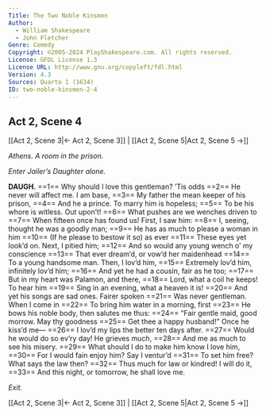 ```yaml
---
Title: The Two Noble Kinsmen
Author: 
  - William Shakespeare
  - John Fletcher
Genre: Comedy
Copyright: ©2005-2024 PlayShakespeare.com. All rights reserved.
License: GFDL License 1.3
License URL: http://www.gnu.org/copyleft/fdl.html
Version: 4.3
Sources: Quarto 1 (1634)
ID: two-noble-kinsmen-2-4
---
```


## Act 2, Scene 4
[[Act 2, Scene 3|← Act 2, Scene 3]] | [[Act 2, Scene 5|Act 2, Scene 5 →]]

*Athens. A room in the prison.*

*Enter Jailer’s Daughter alone.*

**DAUGH.**
==1== Why should I love this gentleman? ’Tis odds
==2== He never will affect me. I am base,
==3== My father the mean keeper of his prison,
==4== And he a prince. To marry him is hopeless;
==5== To be his whore is witless. Out upon’t!
==6== What pushes are we wenches driven to
==7== When fifteen once has found us! First, I saw him:
==8== I, seeing, thought he was a goodly man;
==9== He has as much to please a woman in him
==10== (If he please to bestow it so) as ever
==11== These eyes yet look’d on. Next, I pitied him;
==12== And so would any young wench o’ my conscience
==13== That ever dream’d, or vow’d her maidenhead
==14== To a young handsome man. Then, I lov’d him,
==15== Extremely lov’d him, infinitely lov’d him;
==16== And yet he had a cousin, fair as he too;
==17== But in my heart was Palamon, and there,
==18== Lord, what a coil he keeps! To hear him
==19== Sing in an evening, what a heaven it is!
==20== And yet his songs are sad ones. Fairer spoken
==21== Was never gentleman. When I come in
==22== To bring him water in a morning, first
==23== He bows his noble body, then salutes me thus:
==24== “Fair gentle maid, good morrow. May thy goodness
==25== Get thee a happy husband!” Once he kiss’d me⁠—
==26== I lov’d my lips the better ten days after.
==27== Would he would do so ev’ry day! He grieves much,
==28== And me as much to see his misery.
==29== What should I do to make him know I love him,
==30== For I would fain enjoy him? Say I ventur’d
==31== To set him free? What says the law then?
==32== Thus much for law or kindred! I will do it,
==33== And this night, or tomorrow, he shall love me.

*Exit.*

[[Act 2, Scene 3|← Act 2, Scene 3]] | [[Act 2, Scene 5|Act 2, Scene 5 →]]